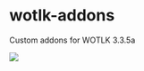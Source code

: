 # wotlk-addons
Custom addons for WOTLK 3.3.5a

<img src="[https://imgur.com/uL9c0Wz](https://i.imgur.com/uL9c0Wz.png)">

